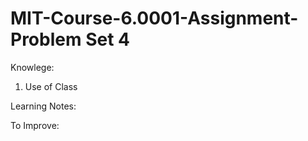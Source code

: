 
# MIT-Course-6.0001-Assignment-Problem Set 4 

Knowlege:
1. Use of Class

Learning Notes:



To Improve:

